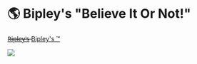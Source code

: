 # 🌎 Bipley's "Believe It Or Not!"


<a href="https://ripleys.com/" target="_blank">R̶i̶p̶l̶e̶y̶'̶s̶</a> 
<a href="https://pagodingo.github.io/Bipleys-Believe-It-Or-Not/" target="_blank">Bipley's ™</a>

<img src="https://user-images.githubusercontent.com/47116316/185295387-d41263d6-2df1-4f16-9527-1f6613a1dea3.png" />
